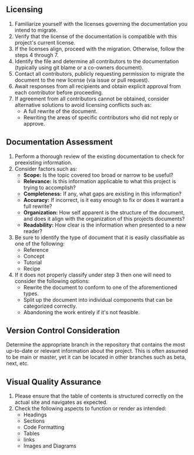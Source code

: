 ## Licensing
   1. Familiarize yourself with the licenses governing the documentation you intend to migrate.
   2. Verify that the license of the documentation is compatible with this project's current license.
   3. If the licenses align, proceed with the migration. Otherwise, follow the steps 4 through 7.
   4. Identify the file and determine all contributors to the documentation (typically using git blame or a co-owners document).
   5. Contact all contributors, publicly requesting permission to migrate the document to the new license (via issue or pull request). 
   6. Await responses from all recipients and obtain explicit approval from each contributor before proceeding.
   7. If agreement from all contributors cannot be obtained, consider alternative solutions to avoid licensing conflicts such as:
        - A full rewrite of the document.
        - Rewriting the areas of specific contributors who did not reply or approve.

## Documentation Assessment
   1. Perform a thorough review of the existing documentation to check for preexisting information.
   2. Consider factors such as:
      - **Scope:** Is the topic covered too broad or narrow to be useful?
      - **Relevance:** Is this information applicable to what this project is trying to accomplish?
      - **Completeness:** If any, what gaps are existing in this information? 
      - **Accuracy:** If incorrect, is it easy enough to fix or does it warrant a full rewrite?
      - **Organization:** How self apparent is the structure of the document, and does it align with the organization of this projects documents?
      - **Readability:** How clear is the information when presented to a new reader? 
   3. Be sure to identify the type of document that it is easily classifiable as one of the following:
      - Reference 
      - Concept
      - Tutorial
      - Recipe 
   4. If it does not properly classify under step 3 then one will need to consider the following options:
      - Rewrite the document to conform to one of the aforementioned types.
      - Split up the document into individual components that can be categorized correctly.
      - Abandoning the work entirely if it's not feasible.

## Version Control Consideration
   Determine the appropriate branch in the repository that contains the most up-to-date or relevant information about the project. This is often assumed to be main or master, yet it can be located in other branches such as beta, next, etc. 

## Visual Quality Assurance
   1. Please ensure that the table of contents is structured correctly on the actual site and navigates as expected.
   2. Check the following aspects to function or render as intended:
      - Headings
      - Sections
      - Code Formatting
      - Tables
      - links
      - Images and Diagrams